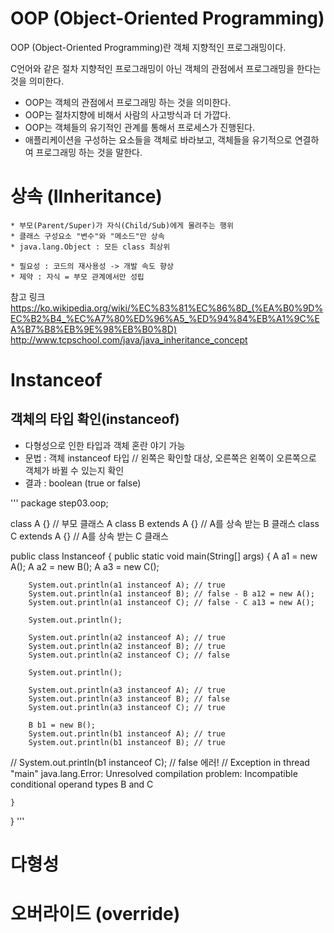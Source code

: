 # OOP (Object-Oriented Programming) 

OOP (Object-Oriented Programming)란 객체 지향적인 프로그래밍이다.

C언어와 같은 절차 지향적인 프로그래밍이 아닌 객체의 관점에서 프로그래밍을 한다는 것을 의미한다.

* OOP는 객체의 관점에서 프로그래밍 하는 것을 의미한다.
* OOP는 절차지향에 비해서 사람의 사고방식과 더 가깝다.
* OOP는 객체들의 유기적인 관계를 통해서 프로세스가 진행된다.
* 애플리케이션을 구성하는 요소들을 객체로 바라보고, 객체들을 유기적으로 연결하여 프로그래밍 하는 것을 말한다.


# 상속 (IInheritance) 
	* 부모(Parent/Super)가 자식(Child/Sub)에게 물려주는 행위
	* 클래스 구성요소 "변수"와 "메소드"만 상속
	* java.lang.Object : 모든 class 최상위

	* 필요성 : 코드의 재사용성 -> 개발 속도 향상
	* 제약 : 자식 = 부모 관계에서만 성립

참고 링크 
https://ko.wikipedia.org/wiki/%EC%83%81%EC%86%8D_(%EA%B0%9D%EC%B2%B4_%EC%A7%80%ED%96%A5_%ED%94%84%EB%A1%9C%EA%B7%B8%EB%9E%98%EB%B0%8D)
http://www.tcpschool.com/java/java_inheritance_concept



# Instanceof 

## 객체의 타입 확인(instanceof)
 
 * 다형성으로 인한 타입과 객체 혼란 야기 가능
 * 문법 : 객체 instanceof 타입 // 왼쪽은 확인할 대상, 오른쪽은 왼쪽이 오른쪽으로 객체가 바뀔 수 있는지 확인
 * 결과 : boolean (true or false)
 
 
'''
package step03.oop;

class A {} 			 // 부모 클래스 A
class B extends A {} // A를 상속 받는 B 클래스
class C extends A {} // A를 상속 받는 C 클래스

public class Instanceof {
	public static void main(String[] args) {
		A a1 = new A();
		A a2 = new B();
		A a3 = new C();
		
		System.out.println(a1 instanceof A); // true
		System.out.println(a1 instanceof B); // false - B a12 = new A();
		System.out.println(a1 instanceof C); // false - C a13 = new A();
		
		System.out.println();
		
		System.out.println(a2 instanceof A); // true
		System.out.println(a2 instanceof B); // true
		System.out.println(a2 instanceof C); // false
		
		System.out.println();
		
		System.out.println(a3 instanceof A); // true
		System.out.println(a3 instanceof B); // false
		System.out.println(a3 instanceof C); // true
		
		B b1 = new B();
		System.out.println(b1 instanceof A); // true
		System.out.println(b1 instanceof B); // true
//		System.out.println(b1 instanceof C); // false 에러! 
		// Exception in thread "main" java.lang.Error: Unresolved compilation problem: Incompatible conditional operand types B and C
		
	}
}
'''

# 다형성  




# 오버라이드 (override)
